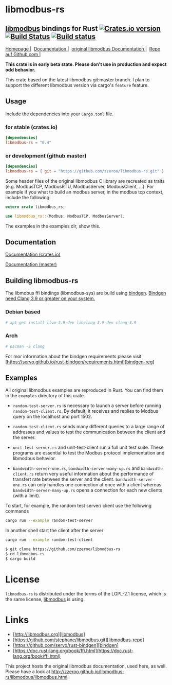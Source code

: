 # libmodbus-rs
## [libmodbus](http://libmodbus.org/) bindings for Rust [![Crates.io version](https://img.shields.io/crates/v/libmodbus-rs.svg)](https://crates.io/crates/libmodbus-rs) [![Build Status](https://travis-ci.org/zzeroo/libmodbus-rs.svg?branch=master)](https://travis-ci.org/zzeroo/libmodbus-rs) [![Build status](https://ci.appveyor.com/api/projects/status/dfjyswsgj6menctw?svg=true)](https://ci.appveyor.com/project/zzeroo/libmodbus-rs)

[Homepage |][homepage]&nbsp;
[Documentation |][docu]&nbsp;
[original libmodbus Documentation |][libmodbus-docu]&nbsp;
[Repo auf Github.com |][repo]


**This crate is in early beta state. Please don't use in production and expect odd behavior.**

This crate based on the latest libmodbus git:master branch. I plan to support the different libmodbus version via cargo's `feature` feature.

## Usage

Include the dependencies into your `Cargo.toml` file.

### for stable (crates.io)

```toml
[dependencies]
libmodbus-rs = "0.4"
```

### or development (github master)

```toml
[dependencies]
libmodbus-rs = { git = "https://github.com/zzeroo/libmodbus-rs.git" }
```

Some header files of the original libmodbus C library are recreated as traits (e.g. ModbusTCP, ModbusRTU, ModbusServer, ModbusClient, ...).
For example if you what to build an modbus server, in the modbus tcp context, include the following:

```rust
extern crate libmodbus_rs;

use libmodbus_rs::{Modbus, ModbusTCP, ModbusServer};
```

The examples in the examples dir, show this.

## Documentation

[Documentation (crates.io)][docu]

[Documentation (master)][docu-master]

## Building libmodbus-rs

The libmobus ffi bindings (libmodbus-sys) are build using [bindgen][bindgen]. [Bindgen need Clang 3.9 or greater on your system.][bindgen-reg]

### Debian based

```sh
# apt-get install llvm-3.9-dev libclang-3.9-dev clang-3.9
```

### Arch

```sh
# pacman -S clang
```

For mor information about the bindgen requirements please visit [https://servo.github.io/rust-bindgen/requirements.html][bindgen-reg]

## Examples

All original libmodbus examples are reproduced in Rust. You can find them in the
`examples` directory of this crate.

* `random-test-server.rs` is necessary to launch a server before running `random-test-client.rs`. By default, it receives and replies to Modbus query on the localhost and port 1502.

* `random-test-client.rs` sends many different queries to a large range of addresses and values to test the communication between the client and the server.

* `unit-test-server.rs` and unit-test-client run a full unit test suite. These programs are essential to test the Modbus protocol implementation and libmodbus behavior.

* `bandwidth-server-one.rs`, `bandwidth-server-many-up.rs` and `bandwidth-client.rs` return very useful information about the performance of transfert rate between the server and the client. `bandwidth-server-one.rs` can only handles one connection at once with a client whereas `bandwidth-server-many-up.rs` opens a connection for each new clients (with a limit).

To start, for example, the random test server/ client use the following commands

```sh
cargo run --example random-test-server
```

In another shell start the client after the server
```sh
cargo run --example random-test-client
```


```sh
$ git clone https://github.com/zzeroo/libmodbus-rs
$ cd libmodbus-rs
$ cargo build
```

# License

`libmodbus-rs` is distributed under the terms of the LGPL-2.1 license, which is the same license, [libmodbus](http://libmodbus.org/) is using.


# Links

* [http://libmodbus.org][libmodbus]
* [https://github.com/stephane/libmodbus.git][libmodbus-repo]
* [https://github.com/servo/rust-bindgen][bindgen]
* [https://doc.rust-lang.org/book/ffi.html](https://doc.rust-lang.org/book/ffi.html)

This project hosts the original libmodbus documentation, used here, as well. Please have a look at http://zzeroo.github.io/libmodbus-rs/libmodbus/libmodbus.html.

[homepage]: http://zzeroo.github.io/libmodbus-rs
[repo]: https://github.com/zzeroo/libmodbus-rs
[docu]: https://docs.rs/crate/libmodbus-rs
[docu-master]: http://zzeroo.github.io/libmodbus-rs/libmodbus_rs/index.html
[libmodbus]: http://libmodbus.org
[libmodbus-repo]: https://github.com/stephane/libmodbus.git
[libmodbus-docu]: http://zzeroo.github.io/libmodbus-rs/libmodbus/libmodbus.html
[bindgen]: https://github.com/servo/rust-bindgen
[bindgen-reg]: https://servo.github.io/rust-bindgen/requirements.html
